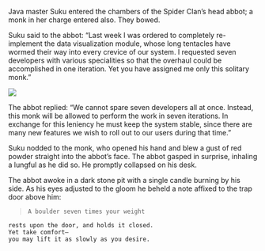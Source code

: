 Java master Suku entered the chambers of the Spider Clan’s
head abbot; a monk in her charge entered also.  They bowed.

Suku said to the abbot: “Last week I was ordered to
completely re-implement the data visualization module, whose
long tentacles have wormed their way into every crevice of
our system.  I requested seven developers with various
specialities so that the overhaul could be accomplished in
one iteration.  Yet you have assigned me only this solitary
monk.”

![](/pages/case-61/weight.jpg)

The abbot replied: “We cannot spare seven developers all at
once.  Instead, this monk will be allowed to perform the
work in seven iterations.  In exchange for this leniency he
must keep the system stable, since there are many new features
we wish to roll out to our users during that time.”

Suku nodded to the monk, who opened his hand and blew a
gust of red powder straight into the abbot’s face.  The
abbot gasped in surprise, inhaling a lungful as he did so.
He promptly collapsed on his desk.

The abbot awoke in a dark stone pit with a single candle
burning by his side.  As his eyes adjusted to the gloom he
beheld a note affixed to the trap door above him:

>     A boulder seven times your weight 
    rests upon the door, and holds it closed. 
    Yet take comfort—
    you may lift it as slowly as you desire.

